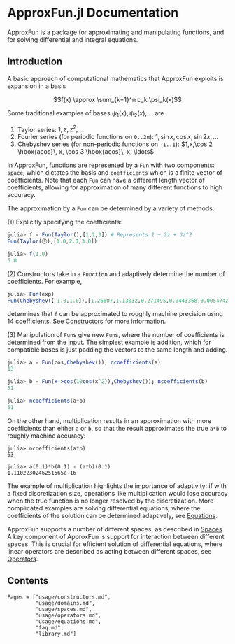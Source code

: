 # ApproxFun.jl Documentation



ApproxFun is a package for approximating and manipulating functions,
and for solving differential and integral equations.  

## Introduction

A basic approach of computational mathematics that ApproxFun exploits is expansion
in a basis

```math
f(x) \approx \sum_{k=1}^n c_k \psi_k(x)
```

Some traditional examples of bases $\psi_1(x),\psi_2(x),\ldots$ are
1. Taylor series: $1,z,z^2,\ldots$
2. Fourier series (for periodic functions on `0..2π`): $1,\sin x, \cos x, \sin 2 x, \ldots$
3. Chebyshev series (for non-periodic functions on `-1..1`): $1,x,\cos 2 \hbox{acos}\, x, \cos 3 \hbox{acos}\, x, \ldots$

In ApproxFun, functions are represented by a `Fun` with two components: `space`,
which dictates the basis and `coefficients` which is a finite vector of coefficients.  Note that each `Fun` can have a different length vector of
coefficients, allowing for approximation of many different functions to high
accuracy.  

The approximation by a `Fun` can be determined by a variety of methods:

(1) Explicitly specifying the coefficients:
```julia
julia> f = Fun(Taylor(),[1,2,3]) # Represents 1 + 2z + 3z^2
Fun(Taylor(🕒),[1.0,2.0,3.0])

julia> f(1.0)
6.0
```
(2) Constructors take in a `Function` and adaptively determine the
    number of coefficients.  For example,
```julia
julia> Fun(exp)
Fun(Chebyshev(【-1.0,1.0】),[1.26607,1.13032,0.271495,0.0443368,0.00547424,0.000542926,4.49773e-5,3.19844e-6,1.99212e-7,1.10368e-8,5.5059e-10,2.49797e-11,1.03911e-12,3.99195e-14])
```
determines that `f` can be approximated to roughly machine precision using
14 coefficients.  See [Constructors](usage/constructors.md) for more information.

(3) Manipulation of `Fun`s give new `Fun`s, where the number of coefficients is determined from the input.  The simplest example is addition, which for compatible bases is just padding the vectors to the same length and adding.  
```julia
julia> a = Fun(cos,Chebyshev()); ncoefficients(a)
13

julia> b = Fun(x->cos(10cos(x^2)),Chebyshev()); ncoefficients(b)
51

julia> ncoefficients(a+b)
51
```
On the other hand, multiplication results in an approximation with more coefficients than either `a` or `b`, so that the result approximates the true `a*b` to roughly machine accuracy:
```
julia> ncoefficients(a*b)
63

julia> a(0.1)*b(0.1) - (a*b)(0.1)
1.1102230246251565e-16
```


The example of multiplication highlights the importance of adaptivity: if with a fixed discretization size, operations like multiplication would lose accuracy when the true function is no longer resolved by the discretization.  More complicated examples are solving differential equations, where the
coefficients of the solution can be determined adaptively, see [Equations](usage/equations.md).



ApproxFun supports a number of different spaces, as described in [Spaces](usage/spaces.md).  A key component of ApproxFun is support for interaction between different
spaces.  This is crucial for efficient solution of differential equations, where linear operators are described as acting between different spaces, see [Operators](usage/operators.md).  


## Contents



```@contents
Pages = ["usage/constructors.md",
         "usage/domains.md",
         "usage/spaces.md",
         "usage/operators.md",
         "usage/equations.md",
         "faq.md",
         "library.md"]
```
